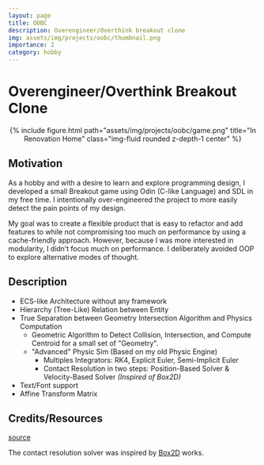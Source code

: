 ```yaml
---
layout: page
title: OOBC
description: Overengineer/Overthink breakout clone
img: assets/img/projects/oobc/thumbnail.png
importance: 2
category: hobby
---
```


# Overengineer/Overthink Breakout Clone

<center>
{% include figure.html path="assets/img/projects/oobc/game.png" title="In Renovation Home" class="img-fluid rounded z-depth-1 center" %}
</center>

## Motivation

As a hobby and with a desire to learn and explore programming design, I developed a small Breakout game using Odin (C-like Language) and SDL in my free time. I intentionally over-engineered the project to more easily detect the pain points of my design.

My goal was to create a flexible product that is easy to refactor and add features to while not compromising too much on performance by using a cache-friendly approach. However, because I was more interested in modularity, I didn’t focus much on performance. I deliberately avoided OOP to explore alternative modes of thought.

## Description

* ECS-like Architecture without any framework
* Hierarchy (Tree-Like) Relation between Entity
* True Separation between Geometry Intersection Algorithm and Physics Computation
    * Geometric Algorithm to Detect Collision, Intersection, and Compute Centroid for a small set of "Geometry".
    * "Advanced" Physic Sim (Based on my old Physic Engine)
        * Multiples Integrators: RK4, Explicit Euler, Semi-Implicit Euler
        * Contact Resolution in two steps: Position-Based Solver & Velocity-Based Solver *(Inspired of Box2D)*
* Text/Font support
* Affine Transform Matrix

## Credits/Resources

[source](https://github.com/bolducke/OOBC)

The contact resolution solver was inspired by [Box2D](https://box2d.org/) works.